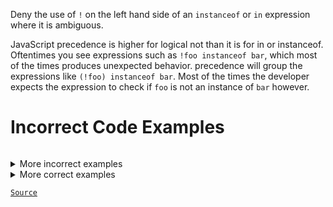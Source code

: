<!--
 generated docs file, do not edit by hand, see xtask/docgen 
-->
Deny the use of `!` on the left hand side of an `instanceof` or `in` expression where it is ambiguous.

JavaScript precedence is higher for logical not than it is for in or instanceof. Oftentimes you see
expressions such as `!foo instanceof bar`, which most of the times produces unexpected behavior. 
precedence will group the expressions like `(!foo) instanceof bar`. Most of the times the developer expects
the expression to check if `foo` is not an instance of `bar` however.

# Incorrect Code Examples

```js

```

<details>
 <summary> More incorrect examples </summary>

```js
!foo in bar
```

```js
![5] instanceof !4
```
</details>
<details>
 <summary> More correct examples </summary>
 If this is intended behavior, you can wrap the expression

```js
(!foo) instanceof bar
```

```js
key in bar
```

```js
bar instanceof bar
```
</details>

[`Source`](../../rslint_core/src/groups/errors/no-unsafe-negation)